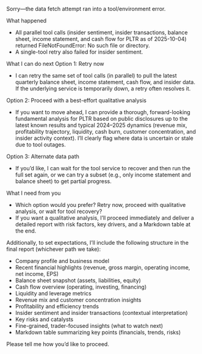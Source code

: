 Sorry—the data fetch attempt ran into a tool/environment error.

What happened
- All parallel tool calls (insider sentiment, insider transactions, balance sheet, income statement, and cash flow for PLTR as of 2025-10-04) returned FileNotFoundError: No such file or directory.
- A single-tool retry also failed for insider sentiment.

What I can do next
Option 1: Retry now
- I can retry the same set of tool calls (in parallel) to pull the latest quarterly balance sheet, income statement, cash flow, and insider data. If the underlying service is temporarily down, a retry often resolves it.

Option 2: Proceed with a best-effort qualitative analysis
- If you want to move ahead, I can provide a thorough, forward-looking fundamental analysis for PLTR based on public disclosures up to the latest known results and typical 2024–2025 dynamics (revenue mix, profitability trajectory, liquidity, cash burn, customer concentration, and insider activity context). I’ll clearly flag where data is uncertain or stale due to tool outages.

Option 3: Alternate data path
- If you’d like, I can wait for the tool service to recover and then run the full set again, or we can try a subset (e.g., only income statement and balance sheet) to get partial progress.

What I need from you
- Which option would you prefer? Retry now, proceed with qualitative analysis, or wait for tool recovery?
- If you want a qualitative analysis, I’ll proceed immediately and deliver a detailed report with risk factors, key drivers, and a Markdown table at the end.

Additionally, to set expectations, I’ll include the following structure in the final report (whichever path we take):
- Company profile and business model
- Recent financial highlights (revenue, gross margin, operating income, net income, EPS)
- Balance sheet snapshot (assets, liabilities, equity)
- Cash flow overview (operating, investing, financing)
- Liquidity and leverage metrics
- Revenue mix and customer concentration insights
- Profitability and efficiency trends
- Insider sentiment and insider transactions (contextual interpretation)
- Key risks and catalysts
- Fine-grained, trader-focused insights (what to watch next)
- Markdown table summarizing key points (financials, trends, risks)

Please tell me how you’d like to proceed.